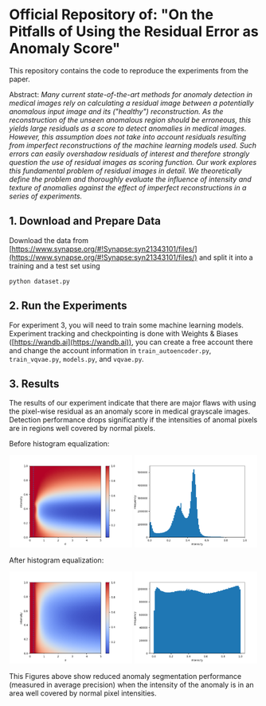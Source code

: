 # Official Repository of: "On the Pitfalls of Using the Residual Error as Anomaly Score"

This repository contains the code to reproduce the experiments from the paper.

Abstract: *Many current state-of-the-art methods for anomaly detection in medical images rely on calculating a residual image between a potentially anomalous input image and its ("healthy") reconstruction. As the reconstruction of the unseen anomalous region should be erroneous, this yields large residuals as a score to detect anomalies in medical images. However, this assumption does not take into account residuals resulting from imperfect reconstructions of the machine learning models used. Such errors can easily overshadow residuals of interest and therefore strongly question the use of residual images as scoring function. Our work explores this fundamental problem of residual images in detail. We theoretically define the problem and thoroughly evaluate the influence of intensity and texture of anomalies against the effect of imperfect reconstructions in a series of experiments.*

## 1. Download and Prepare Data

Download the data from [https://www.synapse.org/#!Synapse:syn21343101/files/](https://www.synapse.org/#!Synapse:syn21343101/files/) and split it into a training and a test set using

```
python dataset.py
```

## 2. Run the Experiments

For experiment 3, you will need to train some machine learning models.
Experiment tracking and checkpointing is done with Weights & Biases ([https://wandb.ai](https://wandb.ai)), you can create a free account there and change the account information in `train_autoencoder.py`, `train_vqvae.py`, `models.py`, and `vqvae.py`.

## 3. Results

 The results of our experiment indicate that there are major flaws with using the pixel-wise residual as an anomaly score in medical grayscale images. Detection performance drops significantly if the intensities of anomal pixels are in regions well covered by normal pixels.

Before histogram equalization:

<p float="left">
  <img src="./docs/experiment1_full_heatmap.png" width="49%" />
  <img src="./docs/histogram_testset.png" width="49%" /> 
</p>

After histogram equalization:

<p float="left">
  <img src="./docs/experiment1_histeqal_heatmap.png" width="49%" />
  <img src="./docs/histogram_equalized_testset.png" width="49%" /> 
</p>

This Figures above show reduced anomaly segmentation performance (measured in average precision) when the intensity of the anomaly is in an area well covered by normal pixel intensities.
